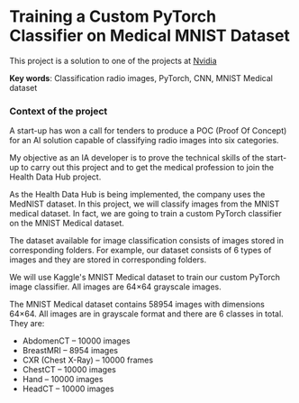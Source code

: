 # Training a Custom PyTorch Classifier on Medical MNIST Dataset
<p>This project is a solution to one of the projects at <a href="https://www.nvidia.com/fr-fr/">Nvidia</a></p>
<p><B>Key words</B>: Classification radio images, PyTorch, CNN, MNIST Medical dataset</p>

<h3>Context of the project</h3>

<p>A start-up has won a call for tenders to produce a POC (Proof Of Concept) for an AI solution capable of classifying radio images into six categories.</p>

<p>My objective as an IA developer is to prove the technical skills of the start-up to carry out this project and to get the medical profession to join the Health Data Hub project.</p>

<p>As the Health Data Hub is being implemented, the company uses the MedNIST dataset. In this project, we will classify images from the MNIST medical dataset. In fact, we are going to train a custom PyTorch classifier on the MNIST Medical dataset.</p>

<p>The dataset available for image classification consists of images stored in corresponding folders. For example, our dataset consists of 6 types of images and they are stored in corresponding folders.</p>

<p>We will use Kaggle's MNIST Medical dataset to train our custom PyTorch image classifier. All images are 64×64 grayscale images.</p>

<p>The MNIST Medical dataset contains 58954 images with dimensions 64×64. All images are in grayscale format and there are 6 classes in total. They are:</p>
<ul>
<li>AbdomenCT – 10000 images</li>
<li>BreastMRI – 8954 images</li>
<li>CXR (Chest X-Ray) – 10000 frames</li>
<li>ChestCT – 10000 images</li>
<li>Hand – 10000 images</li>
<li>HeadCT – 10000 images</li>
</ul>

